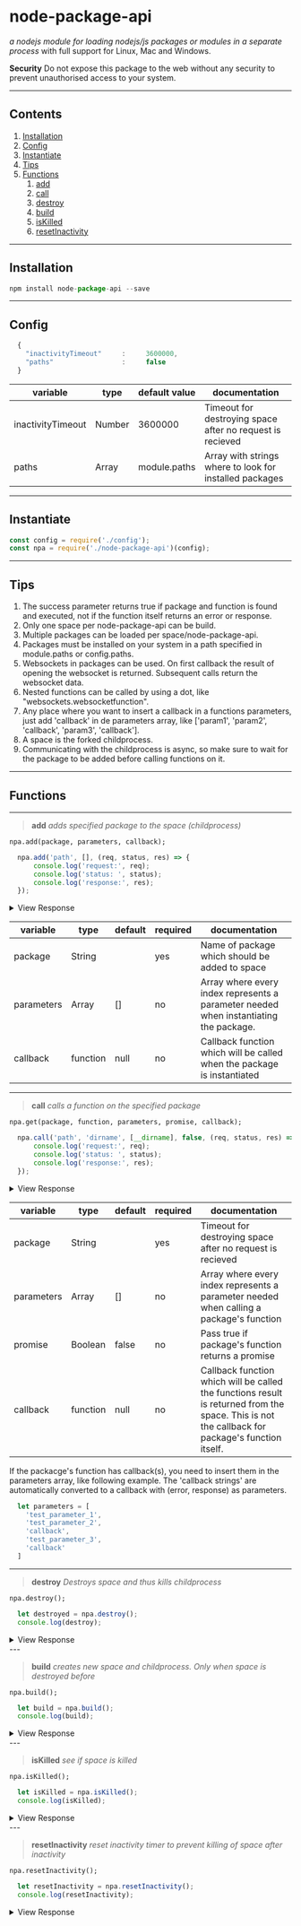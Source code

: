 node-package-api
========================
*a nodejs module for loading nodejs/js packages or modules in a separate process* with full support for Linux, Mac and Windows.

**Security**
Do not expose this package to the web without any security to prevent unauthorised access to your system.

----

## Contents

1. [Installation](#installation)
2. [Config](#config)
3. [Instantiate](#instantiate)
4. [Tips](#tips)
5. [Functions](#functions)
    1. [add](#add)
    2. [call](#call)
    3. [destroy](#destroy)
    4. [build](#build)
    5. [isKilled](#isKilled)
    6. [resetInactivity](#resetInactivity)

----

## Installation
```js
npm install node-package-api --save
```

---

## Config
```js
  {
    "inactivityTimeout"     :     3600000,
    "paths"                 :     false
  }
```

|   variable   |  type  | default value | documentation
|--------------|--------|---------------|---------------
| inactivityTimeout  | Number | 3600000       | Timeout for destroying space after no request is recieved
| paths        | Array  | module.paths  | Array with strings where to look for installed packages

---

## Instantiate
```js
const config = require('./config');
const npa = require('./node-package-api')(config);
```

---

## Tips
1. The success parameter returns true if package and function is found and executed, not if the function itself returns an error or response.
2. Only one space per node-package-api can be build.
3. Multiple packages can be loaded per space/node-package-api.
4. Packages must be installed on your system in a path specified in module.paths or config.paths.
5. Websockets in packages can be used. On first callback the result of opening the websocket is returned. Subsequent calls return the websocket data.
6. Nested functions can be called by using a dot, like "websockets.websocketfunction".
7. Any place where you want to insert a callback in a functions parameters, just add 'callback' in de parameters array, like ['param1', 'param2', 'callback', 'param3', 'callback'].
8. A space is the forked childprocess.
9. Communicating with the childprocess is async, so make sure to wait for the package to be added before calling functions on it.

---

## Functions
---

> **add** *adds specified package to the space (childprocess)*

`npa.add(package, parameters, callback);`

```js
  npa.add('path', [], (req, status, res) => {
      console.log('request:', req);
      console.log('status: ', status);
      console.log('response:', res);
  });
```

<details>
 <summary>View Response</summary>

```js 		 
request: { id: 472930,
  package: 'path',
  parameters: [],
  type: 'add',
  paths:
   [ 'E:\\Projects\\Coding\\GitHub\\node-package-api\\node_modules',
     'E:\\Projects\\Coding\\GitHub\\node_modules',
     'E:\\Projects\\Coding\\node_modules',
     'E:\\Projects\\node_modules',
     'E:\\node_modules' ] }
status:  true
response: Package is added to space
```
</details>

|   variable   |  type    | default | required |documentation
|--------------|----------|---------|----------|---------------
| package      | String   |         | yes      | Name of package which should be added to space
| parameters   | Array    | []      | no       | Array where every index represents a parameter needed when instantiating the package.
| callback     | function | null    | no       | Callback function which will be called when the package is instantiated
---

> **call** *calls a function on the specified package*

`npa.get(package, function, parameters, promise, callback);`

```js
  npa.call('path', 'dirname', [__dirname], false, (req, status, res) => {
      console.log('request:', req);
      console.log('status: ', status);
      console.log('response:', res);
  });
```

<details>
 <summary>View Response</summary>

```js 		 
request: { id: 238795,
  package: 'path',
  parameters: [ 'E:\\Projects\\Coding\\GitHub\\node-package-api' ],
  type: 'call',
  function: 'dirname',
  promise: false }
status:  true
response: E:\Projects\Coding\GitHub
```
</details>

|   variable   |  type    | default | required |documentation
|--------------|----------|---------|----------|---------------
| package      | String   |         | yes      | Timeout for destroying space after no request is recieved
| parameters   | Array    | []      | no       | Array where every index represents a parameter needed when calling a package's function
| promise      | Boolean  | false   | no       | Pass true if package's function returns a promise
| callback     | function | null    | no       | Callback function which will be called the functions result is returned from the space. This is not the callback for package's function itself.

If the packacge's function has callback(s), you need to insert them in the parameters array, like following example. The 'callback strings' are automatically converted to a callback with (error, response) as parameters.
```js
  let parameters = [
    'test_parameter_1',
    'test_parameter_2',
    'callback',
    'test_parameter_3',
    'callback'
  ]
```
---

> **destroy** *Destroys space and thus kills childprocess*

`npa.destroy();`

```js
  let destroyed = npa.destroy();
  console.log(destroy);
```

<details>
 <summary>View Response</summary>

```js 		 
ChildProcess {
  _events:
   [Object: null prototype] { internalMessage: [Function], message: [Function] },
  _eventsCount: 2,
  _maxListeners: undefined,
  _closesNeeded: 2,
  _closesGot: 0,
  connected: true,
  signalCode: null,
  exitCode: null,
  killed: true,
  spawnfile: 'C:\\Program Files\\nodejs\\node.exe',
  _handle:
   Process { onexit: [Function], pid: 15440, [Symbol(owner)]: [Circular] },
  spawnargs: [ 'C:\\Program Files\\nodejs\\node.exe', './space.js' ],
  pid: 15440,
  stdin: null,
  stdout: null,
  stderr: null,
  stdio: [ null, null, null, null ],
  channel:
   Pipe {
     buffering: false,
     pendingHandle: null,
     onread: [Function],
     sockets: { got: {}, send: {} } },
  _channel: [Getter/Setter],
  _handleQueue: null,
  _pendingMessage: null,
  send: [Function],
  _send: [Function],
  disconnect: [Function],
  _disconnect: [Function] }
```
</details>
---

> **build** *creates new space and childprocess. Only when space is destroyed before*

`npa.build();`

```js
  let build = npa.build();
  console.log(build);
```

<details>
 <summary>View Response</summary>

```js
ChildProcess {
_events:
 [Object: null prototype] { internalMessage: [Function], message: [Function] },
_eventsCount: 2,
_maxListeners: undefined,
_closesNeeded: 2,
_closesGot: 0,
connected: true,
signalCode: null,
exitCode: null,
killed: false,
spawnfile: 'C:\\Program Files\\nodejs\\node.exe',
_handle:
 Process { onexit: [Function], pid: 8388, [Symbol(owner)]: [Circular] },
spawnargs: [ 'C:\\Program Files\\nodejs\\node.exe', './space.js' ],
pid: 8388,
stdin: null,
stdout: null,
stderr: null,
stdio: [ null, null, null, null ],
channel:
 Pipe {
   buffering: false,
   pendingHandle: null,
   onread: [Function],
   sockets: { got: {}, send: {} } },
_channel: [Getter/Setter],
_handleQueue: null,
_pendingMessage: null,
send: [Function],
_send: [Function],
disconnect: [Function],
_disconnect: [Function] }
```
</details>
---

> **isKilled** *see if space is killed*

`npa.isKilled();`

```js
  let isKilled = npa.isKilled();
  console.log(isKilled);
```

<details>
 <summary>View Response</summary>

```js 		 
false
```
</details>
---

> **resetInactivity** *reset inactivity timer to prevent killing of space after inactivity*

`npa.resetInactivity();`

```js
  let resetInactivity = npa.resetInactivity();
  console.log(resetInactivity);
```

<details>
 <summary>View Response</summary>

```js
Timeout {
  _idleTimeout: 3600000,
  _idlePrev: [TimersList],
  _idleNext: [TimersList],
  _idleStart: 5081,
  _onTimeout: [Function],
  _timerArgs: undefined,
  _repeat: null,
  _destroyed: false,
  [Symbol(refed)]: true,
  [Symbol(asyncId)]: 30,
  [Symbol(triggerId)]: 10 }
```
</details>

